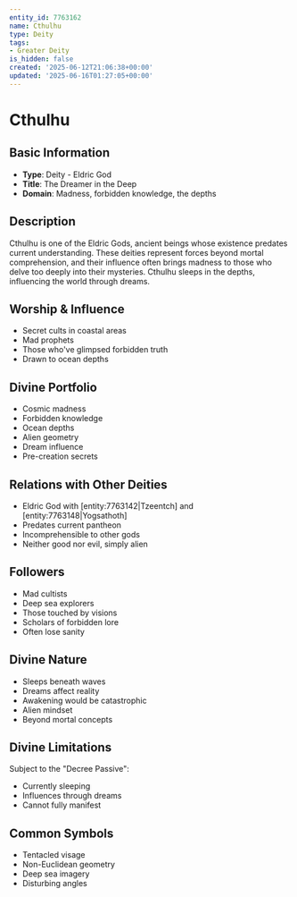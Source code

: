 ```yaml
---
entity_id: 7763162
name: Cthulhu
type: Deity
tags:
- Greater Deity
is_hidden: false
created: '2025-06-12T21:06:38+00:00'
updated: '2025-06-16T01:27:05+00:00'
---
```


# Cthulhu

## Basic Information

- **Type**: Deity - Eldric God
- **Title**: The Dreamer in the Deep
- **Domain**: Madness, forbidden knowledge, the depths

## Description

Cthulhu is one of the Eldric Gods, ancient beings whose existence predates current understanding. These deities represent forces beyond mortal comprehension, and their influence often brings madness to those who delve too deeply into their mysteries. Cthulhu sleeps in the depths, influencing the world through dreams.

## Worship & Influence

- Secret cults in coastal areas
- Mad prophets
- Those who've glimpsed forbidden truth
- Drawn to ocean depths

## Divine Portfolio

- Cosmic madness
- Forbidden knowledge
- Ocean depths
- Alien geometry
- Dream influence
- Pre-creation secrets

## Relations with Other Deities

- Eldric God with [entity:7763142|Tzeentch] and [entity:7763148|Yogsathoth]
- Predates current pantheon
- Incomprehensible to other gods
- Neither good nor evil, simply alien

## Followers

- Mad cultists
- Deep sea explorers
- Those touched by visions
- Scholars of forbidden lore
- Often lose sanity

## Divine Nature

- Sleeps beneath waves
- Dreams affect reality
- Awakening would be catastrophic
- Alien mindset
- Beyond mortal concepts

## Divine Limitations

Subject to the "Decree Passive":

- Currently sleeping
- Influences through dreams
- Cannot fully manifest

## Common Symbols

- Tentacled visage
- Non-Euclidean geometry
- Deep sea imagery
- Disturbing angles